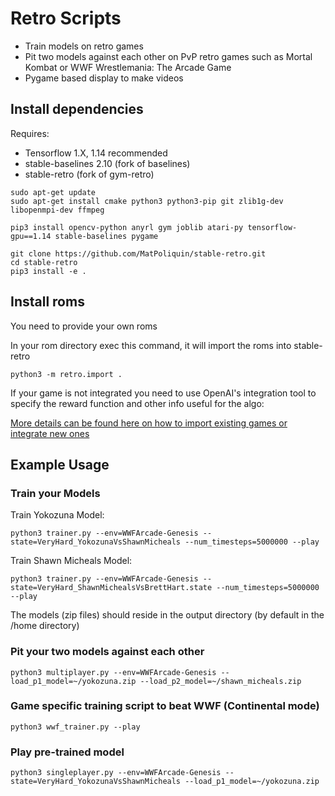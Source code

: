 # Retro Scripts

* Train models on retro games
* Pit two models against each other on PvP retro games such as Mortal Kombat or WWF Wrestlemania: The Arcade Game
* Pygame based display to make videos

## Install dependencies

Requires:
*   Tensorflow 1.X, 1.14 recommended
*   stable-baselines 2.10 (fork of baselines)
*   stable-retro (fork of gym-retro)

```
sudo apt-get update
sudo apt-get install cmake python3 python3-pip git zlib1g-dev libopenmpi-dev ffmpeg
```

```
pip3 install opencv-python anyrl gym joblib atari-py tensorflow-gpu==1.14 stable-baselines pygame

git clone https://github.com/MatPoliquin/stable-retro.git
cd stable-retro
pip3 install -e .
```

## Install roms
You need to provide your own roms

In your rom directory exec this command, it will import the roms into stable-retro
```
python3 -m retro.import .
```

If your game is not integrated you need to use OpenAI's integration tool to specify the reward function and other info useful for the algo:

[More details can be found here on how to import existing games or integrate new ones](https://www.videogames.ai/2019/01/29/Setup-OpenAI-baselines-retro.html)

## Example Usage

### Train your Models

Train Yokozuna Model:
```
python3 trainer.py --env=WWFArcade-Genesis --state=VeryHard_YokozunaVsShawnMicheals --num_timesteps=5000000 --play
```

Train Shawn Micheals Model:
```
python3 trainer.py --env=WWFArcade-Genesis --state=VeryHard_ShawnMichealsVsBrettHart.state --num_timesteps=5000000 --play
```

The models (zip files) should reside in the output directory (by default in the /home directory)


### Pit your two models against each other
```
python3 multiplayer.py --env=WWFArcade-Genesis --load_p1_model=~/yokozuna.zip --load_p2_model=~/shawn_micheals.zip
```

### Game specific training script to beat WWF (Continental mode)
```
python3 wwf_trainer.py --play
```


### Play pre-trained model
```
python3 singleplayer.py --env=WWFArcade-Genesis --state=VeryHard_YokozunaVsShawnMicheals --load_p1_model=~/yokozuna.zip
```
